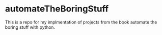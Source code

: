# automateTheBoringStuff
This is a repo for my implmentation of projects from the book automate the boring stuff with python.

